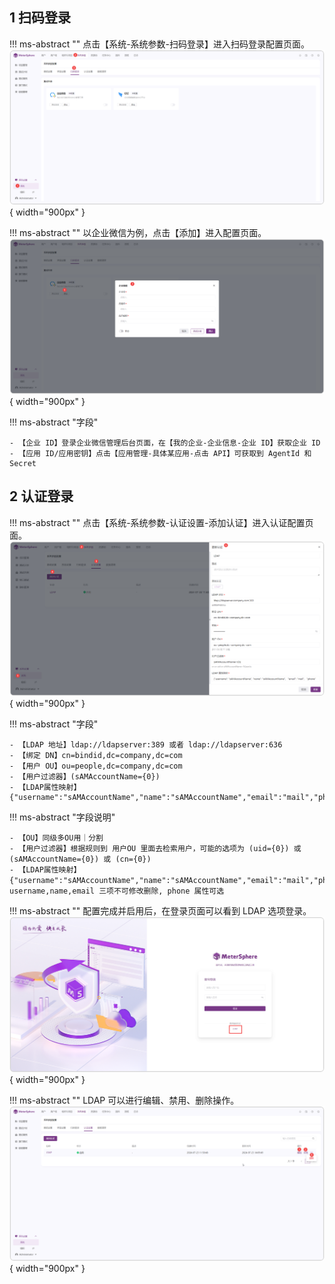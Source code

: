 ## 1 扫码登录
!!! ms-abstract ""
    点击【系统-系统参数-扫码登录】进入扫码登录配置页面。
![!资源池列表页面](../../img/X-Pack/single_sign/扫码登录.png){ width="900px" }

!!! ms-abstract ""
    以企业微信为例，点击【添加】进入配置页面。
![!资源池列表页面](../../img/X-Pack/single_sign/企业微信登录.png){ width="900px" }

!!! ms-abstract "字段"

    - 【企业 ID】登录企业微信管理后台页面，在【我的企业-企业信息-企业 ID】获取企业 ID
    - 【应用 ID/应用密钥】点击【应用管理-具体某应用-点击 API】可获取到 AgentId 和 Secret

## 2 认证登录
!!! ms-abstract ""
    点击【系统-系统参数-认证设置-添加认证】进入认证配置页面。
![!资源池列表页面](../../img/X-Pack/single_sign/ldap配置图.png){ width="900px" }

!!! ms-abstract "字段"

    - 【LDAP 地址】ldap://ldapserver:389 或者 ldap://ldapserver:636
    - 【绑定 DN】cn=bindid,dc=company,dc=com
    - 【用户 OU】ou=people,dc=company,dc=com
    - 【用户过滤器】(sAMAccountName={0})
    - 【LDAP属性映射】{"username":"sAMAccountName","name":"sAMAccountName","email":"mail","phone":"telephoneNumber"}

!!! ms-abstract "字段说明"

    - 【OU】同级多OU用｜分割
    - 【用户过滤器】根据规则到 用户OU 里面去检索用户，可能的选项为 (uid={0}) 或 (sAMAccountName={0}) 或 (cn={0})
    - 【LDAP属性映射】{"username":"sAMAccountName","name":"sAMAccountName","email":"mail","phone":"telephoneNumber"}，username,name,email 三项不可修改删除, phone 属性可选

!!! ms-abstract ""
    配置完成并启用后，在登录页面可以看到 LDAP 选项登录。
![!资源池列表页面](../../img/X-Pack/single_sign/ldap登录页面.png){ width="900px" }

!!! ms-abstract ""
    LDAP 可以进行编辑、禁用、删除操作。
![!资源池列表页面](../../img/X-Pack/single_sign/Idap功能操作.png){ width="900px" }
